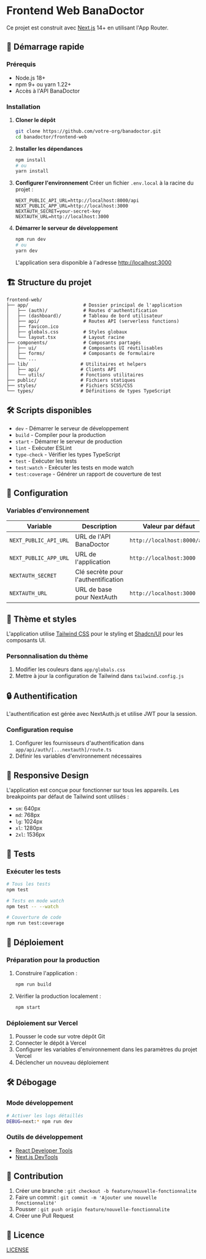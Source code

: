 # Frontend Web BanaDoctor

Ce projet est construit avec [Next.js](https://nextjs.org/) 14+ en utilisant l'App Router.

## 🚀 Démarrage rapide

### Prérequis

- Node.js 18+
- npm 9+ ou yarn 1.22+
- Accès à l'API BanaDoctor

### Installation

1. **Cloner le dépôt**
   ```bash
   git clone https://github.com/votre-org/banadoctor.git
   cd banadoctor/frontend-web
   ```

2. **Installer les dépendances**
   ```bash
   npm install
   # ou
   yarn install
   ```

3. **Configurer l'environnement**
   Créer un fichier `.env.local` à la racine du projet :
   ```env
   NEXT_PUBLIC_API_URL=http://localhost:8000/api
   NEXT_PUBLIC_APP_URL=http://localhost:3000
   NEXTAUTH_SECRET=your-secret-key
   NEXTAUTH_URL=http://localhost:3000
   ```

4. **Démarrer le serveur de développement**
   ```bash
   npm run dev
   # ou
   yarn dev
   ```

   L'application sera disponible à l'adresse [http://localhost:3000](http://localhost:3000)

## 🏗 Structure du projet

```
frontend-web/
├── app/                    # Dossier principal de l'application
│   ├── (auth)/             # Routes d'authentification
│   ├── (dashboard)/        # Tableau de bord utilisateur
│   ├── api/                # Routes API (serverless functions)
│   ├── favicon.ico
│   ├── globals.css         # Styles globaux
│   └── layout.tsx          # Layout racine
├── components/             # Composants partagés
│   ├── ui/                 # Composants UI réutilisables
│   ├── forms/              # Composants de formulaire
│   └── ...
├── lib/                   # Utilitaires et helpers
│   ├── api/               # Clients API
│   └── utils/             # Fonctions utilitaires
├── public/                # Fichiers statiques
├── styles/                # Fichiers SCSS/CSS
└── types/                 # Définitions de types TypeScript
```

## 🛠 Scripts disponibles

- `dev` - Démarrer le serveur de développement
- `build` - Compiler pour la production
- `start` - Démarrer le serveur de production
- `lint` - Exécuter ESLint
- `type-check` - Vérifier les types TypeScript
- `test` - Exécuter les tests
- `test:watch` - Exécuter les tests en mode watch
- `test:coverage` - Générer un rapport de couverture de test

## 🔌 Configuration

### Variables d'environnement

| Variable | Description | Valeur par défaut |
|----------|-------------|-------------------|
| `NEXT_PUBLIC_API_URL` | URL de l'API BanaDoctor | `http://localhost:8000/api` |
| `NEXT_PUBLIC_APP_URL` | URL de l'application | `http://localhost:3000` |
| `NEXTAUTH_SECRET` | Clé secrète pour l'authentification | |
| `NEXTAUTH_URL` | URL de base pour NextAuth | `http://localhost:3000` |

## 🎨 Thème et styles

L'application utilise [Tailwind CSS](https://tailwindcss.com/) pour le styling et [Shadcn/UI](https://ui.shadcn.com/) pour les composants UI.

### Personnalisation du thème

1. Modifier les couleurs dans `app/globals.css`
2. Mettre à jour la configuration de Tailwind dans `tailwind.config.js`

## 🔒 Authentification

L'authentification est gérée avec NextAuth.js et utilise JWT pour la session.

### Configuration requise

1. Configurer les fournisseurs d'authentification dans `app/api/auth/[...nextauth]/route.ts`
2. Définir les variables d'environnement nécessaires

## 📱 Responsive Design

L'application est conçue pour fonctionner sur tous les appareils. Les breakpoints par défaut de Tailwind sont utilisés :

- `sm`: 640px
- `md`: 768px
- `lg`: 1024px
- `xl`: 1280px
- `2xl`: 1536px

## 🧪 Tests

### Exécuter les tests

```bash
# Tous les tests
npm test

# Tests en mode watch
npm test -- --watch

# Couverture de code
npm run test:coverage
```

## 🚀 Déploiement

### Préparation pour la production

1. Construire l'application :
   ```bash
   npm run build
   ```

2. Vérifier la production localement :
   ```bash
   npm start
   ```

### Déploiement sur Vercel

1. Pousser le code sur votre dépôt Git
2. Connecter le dépôt à Vercel
3. Configurer les variables d'environnement dans les paramètres du projet Vercel
4. Déclencher un nouveau déploiement

## 🛠 Débogage

### Mode développement

```bash
# Activer les logs détaillés
DEBUG=next:* npm run dev
```

### Outils de développement

- [React Developer Tools](https://react.dev/learn/react-developer-tools)
- [Next.js DevTools](https://nextjs.org/blog/next-13-4#nextjs-turbopack-runtime-inspector)

## 🤝 Contribution

1. Créer une branche : `git checkout -b feature/nouvelle-fonctionnalite`
2. Faire un commit : `git commit -m 'Ajouter une nouvelle fonctionnalité'`
3. Pousser : `git push origin feature/nouvelle-fonctionnalite`
4. Créer une Pull Request

## 📄 Licence

[LICENSE](LICENSE)
